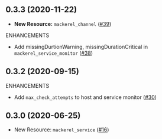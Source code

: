 ## 0.3.3 (2020-11-22)

* **New Resource:** `mackerel_channel` ([#39](https://github.com/kjmkznr/terraform-provider-mackerel/pull/39))

ENHANCEMENTS

* Add missingDurtionWarning, missingDurationCritical in `mackerel_service_monitor` ([#38](https://github.com/kjmkznr/terraform-provider-mackerel/pull/38))

## 0.3.2 (2020-09-15)


ENHANCEMENTS

* Add `max_check_attempts` to host and service monitor ([#30](https://github.com/kjmkznr/terraform-provider-mackerel/pull/30))

## 0.3.0 (2020-06-25)

* New Resource: `mackerel_service` ([#16](https://github.com/kjmkznr/terraform-provider-mackerel/pull/16))
